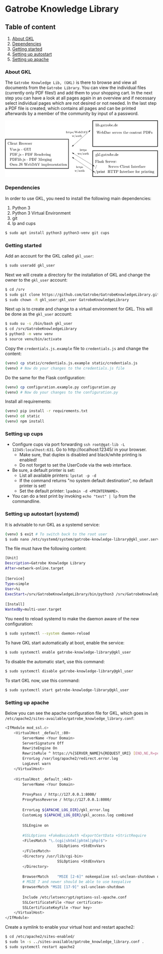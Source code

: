 # Gatrobe Knowledge Library

## Table of content

1.  [About GKL](#about-gkl)
2.  [Dependencies](#dependencies)
3.  [Getting started](#getting-started)
4.  [Setting up autostart](#setting-up-autostart-systemd)
5.  [Setting up apache](#setting-up-apache)

### About GKL

The `Gatrobe Knowledge Lib, (GKL)` is there to browse and view all documents from the `Gatrobe Library`.
You can view the individual files (currently only PDF files!) and add them to your shopping cart.
In the next step you can have a look at all pages again in an overview and if necessary select individual
pages which are not desired or not needed.
In the last step a PDF file is created, which contains all pages and can be printed afterwards by a
member of the community by input of a password.

![Application Schema](docs/schema.png)

### Dependencies

In order to use GKL, you need to install the following main dependencies:
  1. Python 3
  2. Python 3 Virtual Environment
  3. git
  4. lp and cups

```bash
$ sudo apt install python3 python3-venv git cups
```

### Getting started

Add an account for the GKL called `gkl_user`:

```bash
$ sudo useradd gkl_user
```

Next we will create a directory for the installation of GKL and change the owner to the `gkl_user` account:

```bash
$ cd /srv
$ sudo git clone https://github.com/Gatrobe/GatrobeKnowledgeLibrary.git
$ sudo chown -R gkl_user:gkl_user GatrobeKnowledgeLibrary
```

Next up is to create and change to a virtual environment for GKL. This will be done as the `gkl_user` account:

```bash
$ sudo su -s /bin/bash gkl_user
$ cd /srv/GatrobeKnowledgeLibrary
$ python3 -m venv venv
$ source venv/bin/activate
```

Copy the `credentials.js.example` file to `credentials.js` and change the content:

```bash
(venv) cp static/credentials.js.example static/credentials.js
(venv) # Now do your changes to the credentials.js file
```

Do the same for the Flask configuration:

```bash
(venv) cp configuration.example.py configuration.py
(venv) # Now do your changes to the configuration.py
```

Install all requirements:

```bash
(venv) pip install -r requirements.txt
(venv) cd static
(venv) npm install
```

### Setting up cups

- Configure cups via port forwarding ```ssh root@gat-lib -L 12345:localhost:631```. Go to http://localhost:12345/ in your browser.
    - Make sure, that duplex is disabled and black/white printing is enabled!
    - Do not forget to set the UserCode via the web interface.
- Be sure, a default printer is set:
    - List all available printers: ```lpstat -p -d```
    - If the command returns "no system default destination", no default printer is set!
    - Set the default printer: ```lpadmin -d <PRINTERNAME>```.
- You can do a test print by invoking ```echo "test" | lp``` from the commandline.

### Setting up autostart (systemd)

It is advisable to run GKL as a systemd service:

```bash
(venv) $ exit # To switch back to the root user
$ sudo nano /etc/systemd/system/gatrobe-knowledge-library@gkl_user.service
```

The file must have the following content:

```bash
[Unit]
Description=Gatrobe Knowledge Library
After=network-online.target

[Service]
Type=simple
User=%i
ExecStart=/srv/GatrobeKnowledgeLibrary/bin/python3 /srv/GatrobeKnowledgeLibrary/wsgi.py

[Install]
WantedBy=multi-user.target
```

You need to reload systemd to make the daemon aware of the new configuration:
```bash
$ sudo systemctl --system daemon-reload
```

To have GKL start automatically at boot, enable the service:
```bash
$ sudo systemctl enable gatrobe-knowledge-library@gkl_user
```

To disable the automatic start, use this command:
```bash
$ sudo systemctl disable gatrobe-knowledge-library@gkl_user
```

To start GKL now, use this command:
```bash
$ sudo systemctl start gatrobe-knowledge-library@gkl_user
```

### Setting up apache


Below you can see the apache configuration file for GKL, which goes in
`/etc/apache2/sites-available/gatrobe_knowledge_library.conf`:

```bash
<IfModule mod_ssl.c>
    <VirtualHost _default_:80>
        ServerName <Your Domain>
        ServerSignature Off
        RewriteEngine On
        RewriteRule ^ https://%{SERVER_NAME}%{REQUEST_URI} [END,NE,R=permanent]
        ErrorLog /var/log/apache2/redirect.error.log
        LogLevel warn
    </VirtualHost>
    
    <VirtualHost _default_:443>
        ServerName <Your Domain>
    
        ProxyPass / http://127.0.0.1:8000/
        ProxyPassReverse / http://127.0.0.1:8000/
    
        ErrorLog ${APACHE_LOG_DIR}/gkl_error.log
        CustomLog ${APACHE_LOG_DIR}/gkl_access.log combined
    
        SSLEngine on
    
        #SSLOptions +FakeBasicAuth +ExportCertData +StrictRequire
        <FilesMatch "\.(cgi|shtml|phtml|php)$">
                        SSLOptions +StdEnvVars
        </FilesMatch>
        <Directory /usr/lib/cgi-bin>
                        SSLOptions +StdEnvVars
        </Directory>
    
        BrowserMatch    "MSIE [2-6]" nokeepalive ssl-unclean-shutdown downgrade-1.0 force-response-1.0
        # MSIE 7 and newer should be able to use keepalive
        BrowserMatch "MSIE [17-9]" ssl-unclean-shutdown
    
        Include /etc/letsencrypt/options-ssl-apache.conf
        SSLCertificateFile <Your certificate>
        SSLCertificateKeyFile <Your key>
    </VirtualHost>
</IfModule>
```

Create a symlink to enable your virtual host and restart apache2:

```bash
$ cd /etc/apache2/sites-enabled/
$ sudo ln -s ../sites-available/gatrobe_knowledge_library.conf .
$ sudo systemctl restart apache2
```


